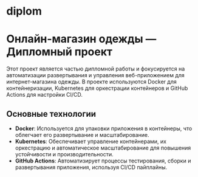 # diplom

# Онлайн-магазин одежды — Дипломный проект

Этот проект является частью дипломной работы и фокусируется на автоматизации развертывания и управления веб-приложением для интернет-магазина одежды. В проекте используются Docker для контейнеризации, Kubernetes для оркестрации контейнеров и GitHub Actions для настройки CI/CD.

## Основные технологии

- **Docker**: Используется для упаковки приложения в контейнеры, что облегчает его развертывание и масштабирование.
- **Kubernetes**: Обеспечивает управление контейнерами, их оркестрацию и автоматическое масштабирование для повышения устойчивости и производительности.
- **GitHub Actions**: Автоматизирует процессы тестирования, сборки и развертывания приложения, используя CI/CD пайплайны.
